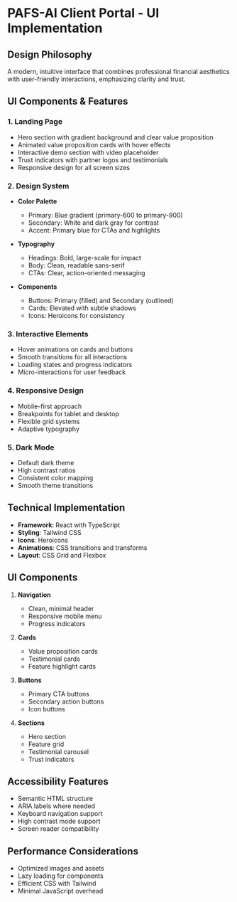 # PAFS-AI Client Portal - UI Implementation

## Design Philosophy
A modern, intuitive interface that combines professional financial aesthetics with user-friendly interactions, emphasizing clarity and trust.

## UI Components & Features

### 1. Landing Page
- Hero section with gradient background and clear value proposition
- Animated value proposition cards with hover effects
- Interactive demo section with video placeholder
- Trust indicators with partner logos and testimonials
- Responsive design for all screen sizes

### 2. Design System
- **Color Palette**
  - Primary: Blue gradient (primary-600 to primary-900)
  - Secondary: White and dark gray for contrast
  - Accent: Primary blue for CTAs and highlights

- **Typography**
  - Headings: Bold, large-scale for impact
  - Body: Clean, readable sans-serif
  - CTAs: Clear, action-oriented messaging

- **Components**
  - Buttons: Primary (filled) and Secondary (outlined)
  - Cards: Elevated with subtle shadows
  - Icons: Heroicons for consistency

### 3. Interactive Elements
- Hover animations on cards and buttons
- Smooth transitions for all interactions
- Loading states and progress indicators
- Micro-interactions for user feedback

### 4. Responsive Design
- Mobile-first approach
- Breakpoints for tablet and desktop
- Flexible grid systems
- Adaptive typography

### 5. Dark Mode
- Default dark theme
- High contrast ratios
- Consistent color mapping
- Smooth theme transitions

## Technical Implementation
- **Framework**: React with TypeScript
- **Styling**: Tailwind CSS
- **Icons**: Heroicons
- **Animations**: CSS transitions and transforms
- **Layout**: CSS Grid and Flexbox

## UI Components
1. **Navigation**
   - Clean, minimal header
   - Responsive mobile menu
   - Progress indicators

2. **Cards**
   - Value proposition cards
   - Testimonial cards
   - Feature highlight cards

3. **Buttons**
   - Primary CTA buttons
   - Secondary action buttons
   - Icon buttons

4. **Sections**
   - Hero section
   - Feature grid
   - Testimonial carousel
   - Trust indicators

## Accessibility Features
- Semantic HTML structure
- ARIA labels where needed
- Keyboard navigation support
- High contrast mode support
- Screen reader compatibility

## Performance Considerations
- Optimized images and assets
- Lazy loading for components
- Efficient CSS with Tailwind
- Minimal JavaScript overhead
